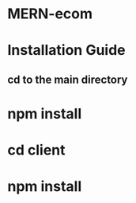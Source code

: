 # MERN-ecom
# Installation Guide

## cd to the main directory
# npm install
# cd client
# npm install
